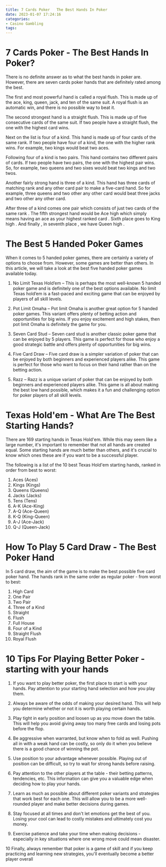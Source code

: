 ```yaml
---
title: 7 Cards Poker   The Best Hands In Poker
date: 2023-01-07 17:24:16
categories:
- Casino Gambling
tags:
---
```



#  7 Cards Poker - The Best Hands In Poker?

There is no definite answer as to what the best hands in poker are. However, there are seven cards poker hands that are definitely rated among the best.

The first and most powerful hand is called a royal flush. This is made up of the ace, king, queen, jack, and ten of the same suit. A royal flush is an automatic win, and there is no possible way to beat it.

The second strongest hand is a straight flush. This is made up of five consecutive cards of the same suit. If two people have a straight flush, the one with the highest card wins.

Next on the list is four of a kind. This hand is made up of four cards of the same rank. If two people have four of a kind, the one with the higher rank wins. For example, two kings would beat two aces.

Following four of a kind is two pairs. This hand contains two different pairs of cards. If two people have two pairs, the one with the highest pair wins. So, for example, two queens and two sixes would beat two kings and two twos.

Another fairly strong hand is three of a kind. This hand has three cards of matching rank and any other card pair to make a five-card hand. So for example, three queens and two other any other card would beat three jacks and two other any other card. 

After three of a kind comes one pair which consists of just two cards of the same rank . The fifth strongest hand would be Ace high which simply means having an ace as your highest ranked card . Sixth place goes to King high . And finally , in seventh place , we have Queen high .

#  The Best 5 Handed Poker Games

When it comes to 5 handed poker games, there are certainly a variety of options to choose from. However, some games are better than others. In this article, we will take a look at the best five handed poker games available today.

1. No Limit Texas Hold’em – This is perhaps the most well-known 5 handed poker game and is definitely one of the best options available. No limit Texas hold’em is a fast-paced and exciting game that can be enjoyed by players of all skill levels.

2. Pot Limit Omaha – Pot limit Omaha is another great option for 5 handed poker games. This variant offers plenty of betting action and opportunities for big wins. If you enjoy excitement and high stakes, then pot limit Omaha is definitely the game for you.

3. Seven Card Stud – Seven card stud is another classic poker game that can be enjoyed by 5 players. This game is perfect for those who enjoy a good strategic battle and offers plenty of opportunities for big wins.

4. Five Card Draw – Five card draw is a simpler variation of poker that can be enjoyed by both beginners and experienced players alike. This game is perfect for those who want to focus on their hand rather than on the betting action.

5. Razz – Razz is a unique variant of poker that can be enjoyed by both beginners and experienced players alike. This game is all about making the best low hand possible, which makes it a fun and challenging option for poker players of all skill levels.

#  Texas Hold'em - What Are The Best Starting Hands?

There are 169 starting hands in Texas Hold'em. While this may seem like a large number, it's important to remember that not all hands are created equal. Some starting hands are much better than others, and it's crucial to know which ones these are if you want to be a successful player.

The following is a list of the 10 best Texas Hold'em starting hands, ranked in order from best to worst:

1. Aces (Aces)
2. Kings (Kings)
3. Queens (Queens)
4. Jacks (Jacks)
5. Tens (Tens)
6. A-K (Ace-King)
7. A-Q (Ace-Queen)
8. K-Q (King-Queen)
9. A-J (Ace-Jack) 
10. Q-J (Queen-Jack)

#  How To Play 5 Card Draw - The Best Poker Hand

In 5 card draw, the aim of the game is to make the best possible five card poker hand. The hands rank in the same order as regular poker - from worst to best:



1. High Card
2. One Pair
3. Two Pair
4. Three of a Kind
5. Straight 
6. Flush 
7. Full House 
8. Four of a Kind 
9. Straight Flush 
10. Royal Flush

#  10 Tips For Playing Better Poker - starting with your hands

1. If you want to play better poker, the first place to start is with your hands. Pay attention to your starting hand selection and how you play them.

2. Always be aware of the odds of making your desired hand. This will help you determine whether or not it is worth playing certain hands.

3. Play tight in early position and loosen up as you move down the table. This will help you avoid giving away too many free cards and losing pots before the flop.

4. Be aggressive when warranted, but know when to fold as well. Pushing all in with a weak hand can be costly, so only do it when you believe there is a good chance of winning the pot.

5. Use position to your advantage whenever possible. Playing out of position can be difficult, so try to wait for strong hands before raising.

6. Pay attention to the other players at the table - their betting patterns, tendencies, etc. This information can give you a valuable edge when deciding how to play your hands.

7. Learn as much as possible about different poker variants and strategies that work best for each one. This will allow you to be a more well-rounded player and make better decisions during games.

8. Stay focused at all times and don't let emotions get the best of you. Losing your cool can lead to costly mistakes and ultimately cost you money.

9. Exercise patience and take your time when making decisions - especially in key situations where one wrong move could mean disaster.

10 Finally, always remember that poker is a game of skill and if you keep practicing and learning new strategies, you'll eventually become a better player overall